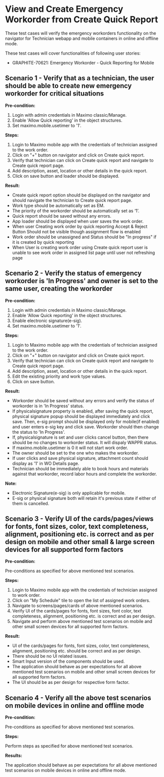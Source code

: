 # View and Create Emergency Workorder from Create Quick Report

These test cases will verify the emergency workorders functionality on the navigator for Technician webapp and mobile containers in online and offline mode.

These test cases will cover functionalities of following user stories:

- GRAPHITE-70621: Emergency Workorder - Quick Reporting for Mobile 

## Scenario 1 - Verify that as a technician, the user should be able to create new emergency workorder for critical situations

**Pre-condition:**
1. Login with admin credentials in Maximo classic/Manage.
2. Enable 'Allow Quick reporting' in the object structures.
3. Set maximo.mobile.usetimer to '1'.

**Steps:**

1. Login to Maximo mobile app with the credentials of technician assigned to the work order.
2. Click on "+" button on navigator and click on Create quick report.
3. Verify that technician can click on Create quick report and navigate to Create quick report page.
4. Add description, asset, location or other details in the quick report.
5. Click on save button and loader should be displayed.

**Result:**

- Create quick report option should be displayed on the navigator and should navigate the technician to Create quick report page.
- Work type should be automatically set as EM.
- The priority of the workorder should be automatically set as ‘1’.
- Quick report should be saved without any errors.
- App loader should be displayed when user saves the work order.
- When user Creating work order by quick reporting Accept & Reject Button Should not be visible though assignment flow is enabled
- Work order should be unassigned and Status should be "In progress" if it is created by quick reporting
- When User is creating work order using Create quick report user is unable to see work order in assigned list page until user not refreshing page  
## Scenario 2 - Verify the status of emergency workorder is 'In Progress' and owner is set to the same user, creating the workorder

**Pre-condition:**

1. Login with admin credentials in Maximo classic/Manage.
2. Enable 'Allow Quick reporting' in the object structures.
3. Enable electronic signature(e-sig).
4. Set maximo.mobile.usetimer to '1'.

**Steps:**

1. Login to Maximo mobile app with the credentials of technician assigned to the work order.
2. Click on "+" button on navigator and click on Create quick report.
3. Verify that technician can click on Create quick report and navigate to Create quick report page.
4. Add description, asset, location or other details in the quick report.
5. Edit the existing priority and work type values. 
6. Click on save button.

**Result:**

- Workorder should be saved without any errors and verify the status of workorder is in 'In Progress' status.
- If physicalsignature property is enabled, after saving the quick report, physical signature popup should be displayed immediately and click save. Then, e-sig prompt should be displayed only for mobile(if enabled) and user enters e-sig key and click save. Workorder should then change the status to 'In Progress'.
- If, physicalsignature is set and user clicks cancel button, then there should be no changes to workorder status. It will dispaly WAPPR status.
- If maximo.mobile.usetimer is 0 it will not start work order.
- The owner should be set to the one who makes the workorder.
- If user clicks and save physical signature, attachment count should display as '1' in WO Details page.
- Technician should be immediately able to book hours and materials against that workorder, record labor hours and complete the workorder.

**Note:**
- Electronic Signature(e-sig) is only applicable for mobile.
- E-sig or physical signature both will retain it's previous state if either of them is cancelled. 


## Scenario 3 - Verify UI of the cards/pages/views for fonts, font sizes, color, text completeness, alignment, positioning etc. is correct and as per design on mobile and other small & large screen devices for all supported form factors

**Pre-condition:**

Pre-conditions as specified for above mentioned test scenarios.

**Steps:**

1. Login to Maximo mobile app with the credentials of technician assigned to work order.
2. Click on "My Schedule" tile to open the list of assigned work orders.
3. Navigate to screens/pages/cards of above mentioned scenarios.
4. Verify UI of the cards/pages for fonts, font sizes, font color, text completeness, alignment, positioning etc. is correct and as per design.
5. Navigate and perform above mentioned test scenarios on mobile and other small screen devices for all supported form factors.

**Result:**

- UI of the cards/pages for fonts, font sizes, color, text completeness, alignment, positioning etc. should be correct and as per design.
- There should be no UI related issues.
- Smart Input version of the components should be used.
- The application should behave as per expectations for all above mentioned test scenarios on mobile and other small screen devices for all supported form factors.
- The UI should be as per design for respective form factor.

## Scenario 4 - Verify all the above test scenarios on mobile devices in online and offline mode

**Pre-condition:**

Pre-conditions as specified for above mentioned test scenarios.

**Steps:**

Perform steps as specified for above mentioned test scenarios.

**Results:**

The application should behave as per expectations for all above mentioned test scenarios on mobile devices in online and offline mode.
